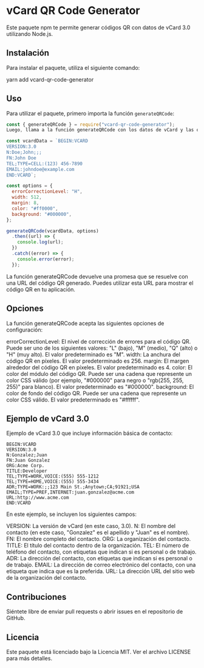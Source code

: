 # vCard QR Code Generator

Este paquete npm te permite generar códigos QR con datos de vCard 3.0 utilizando Node.js.

## Instalación

Para instalar el paquete, utiliza el siguiente comando:

yarn add vcard-qr-code-generator


## Uso

Para utilizar el paquete, primero importa la función `generateQRCode`:

```javascript
const { generateQRCode } = require("vcard-qr-code-generator");
Luego, llama a la función generateQRCode con los datos de vCard y las opciones de código QR opcionales:

const vcardData = `BEGIN:VCARD
VERSION:3.0
N:Doe;John;;;
FN:John Doe
TEL;TYPE=CELL:(123) 456-7890
EMAIL:johndoe@example.com
END:VCARD`;

const options = {
  errorCorrectionLevel: "H",
  width: 512,
  margin: 8,
  color: "#ff0000",
  background: "#000000",
};

generateQRCode(vcardData, options)
  .then((url) => {
    console.log(url);
  })
  .catch((error) => {
    console.error(error);
  });
  ```
La función generateQRCode devuelve una promesa que se resuelve con una URL del código QR generado. Puedes utilizar esta URL para mostrar el código QR en tu aplicación.

## Opciones

La función generateQRCode acepta las siguientes opciones de configuración:

errorCorrectionLevel: El nivel de corrección de errores para el código QR. Puede ser uno de los siguientes valores: "L" (bajo), "M" (medio), "Q" (alto) o "H" (muy alto). El valor predeterminado es "M".
width: La anchura del código QR en píxeles. El valor predeterminado es 256.
margin: El margen alrededor del código QR en píxeles. El valor predeterminado es 4.
color: El color del módulo del código QR. Puede ser una cadena que represente un color CSS válido (por ejemplo, "#000000" para negro o "rgb(255, 255, 255)" para blanco). El valor predeterminado es "#000000".
background: El color de fondo del código QR. Puede ser una cadena que represente un color CSS válido. El valor predeterminado es "#ffffff".

## Ejemplo de vCard 3.0

Ejemplo de vCard 3.0 que incluye información básica de contacto:

```
BEGIN:VCARD
VERSION:3.0
N:Gonzalez;Juan
FN:Juan Gonzalez
ORG:Acme Corp.
TITLE:Developer
TEL;TYPE=WORK,VOICE:(555) 555-1212
TEL;TYPE=HOME,VOICE:(555) 555-3434
ADR;TYPE=WORK:;;123 Main St.;Anytown;CA;91921;USA
EMAIL;TYPE=PREF,INTERNET:juan.gonzalez@acme.com
URL:http://www.acme.com
END:VCARD
```

En este ejemplo, se incluyen los siguientes campos:

VERSION: La versión de vCard (en este caso, 3.0).
N: El nombre del contacto (en este caso, "Gonzalez" es el apellido y "Juan" es el nombre).
FN: El nombre completo del contacto.
ORG: La organización del contacto.
TITLE: El título del contacto dentro de la organización.
TEL: El número de teléfono del contacto, con etiquetas que indican si es personal o de trabajo.
ADR: La dirección del contacto, con etiquetas que indican si es personal o de trabajo.
EMAIL: La dirección de correo electrónico del contacto, con una etiqueta que indica que es la preferida.
URL: La dirección URL del sitio web de la organización del contacto.

## Contribuciones
Siéntete libre de enviar pull requests o abrir issues en el repositorio de GitHub.

## Licencia
Este paquete está licenciado bajo la Licencia MIT. Ver el archivo LICENSE para más detalles.